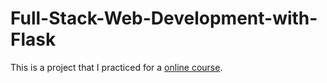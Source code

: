 # Full-Stack-Web-Development-with-Flask

This is a project that I practiced for a [online course](https://www.linkedin.com/learning/full-stack-web-development-with-flask).
